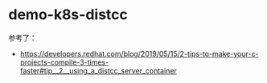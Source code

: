 # demo-k8s-distcc

参考了：

* https://developers.redhat.com/blog/2019/05/15/2-tips-to-make-your-c-projects-compile-3-times-faster#tip__2__using_a_distcc_server_container
